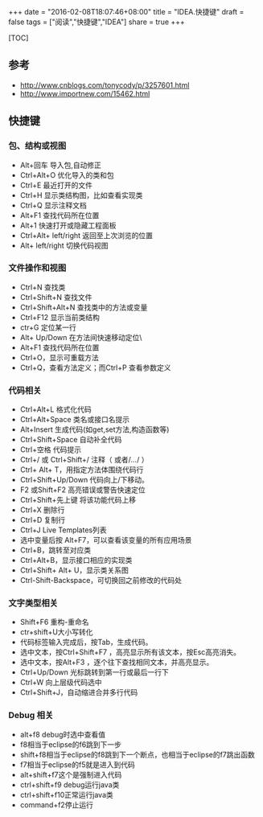+++
date = "2016-02-08T18:07:46+08:00"
title = "IDEA.快捷键"
draft = false
tags = ["阅读","快捷键","IDEA"]
share = true
+++


[TOC]

## 参考
- http://www.cnblogs.com/tonycody/p/3257601.html
- http://www.importnew.com/15462.html


## 快捷键

### 包、结构或视图
- Alt+回车 导入包,自动修正
- Ctrl+Alt+O 优化导入的类和包
- Ctrl+E 最近打开的文件
- Ctrl+H 显示类结构图，比如查看实现类
- Ctrl+Q 显示注释文档
- Alt+F1 查找代码所在位置
- Alt+1 快速打开或隐藏工程面板
- Ctrl+Alt+ left/right 返回至上次浏览的位置
- Alt+ left/right 切换代码视图

### 文件操作和视图
- Ctrl+N   查找类
- Ctrl+Shift+N 查找文件
- Ctrl+Shift+Alt+N 查找类中的方法或变量
- Ctrl+F12 显示当前类结构
- ctr+G 定位某一行
- Alt+ Up/Down 在方法间快速移动定位\
- Alt+F1 查找代码所在位置
- Ctrl+O，显示可重载方法
- Ctrl+Q，查看方法定义；而Ctrl+P 查看参数定义

### 代码相关
- Ctrl+Alt+L  格式化代码
- Ctrl+Alt+Space 类名或接口名提示
- Alt+Insert 生成代码(如get,set方法,构造函数等)
- Ctrl+Shift+Space 自动补全代码
- Ctrl+空格 代码提示
- Ctrl+/ 或 Ctrl+Shift+/  注释（ 或者/*...*/ ）
- Ctrl+ Alt+ T，用指定方法体围绕代码行
- Ctrl+Shift+Up/Down 代码向上/下移动。
- F2 或Shift+F2 高亮错误或警告快速定位
- Ctrl+Shift+先上键 将该功能代码上移
- Ctrl+X 删除行
- Ctrl+D 复制行
- Ctrl+J Live Templates列表
- 选中变量后按 Alt+F7，可以查看该变量的所有应用场景
- Ctrl+B，跳转至对应类
- Ctrl+Alt+B，显示接口相应的实现类
- Ctrl+Shift+ Alt+ U，显示类关系图
- Ctrl-Shift-Backspace，可切换回之前修改的代码处

### 文字类型相关
- Shift+F6  重构-重命名
- ctr+shift+U大小写转化
- 代码标签输入完成后，按Tab，生成代码。
- 选中文本，按Ctrl+Shift+F7 ，高亮显示所有该文本，按Esc高亮消失。
- 选中文本，按Alt+F3 ，逐个往下查找相同文本，并高亮显示。
- Ctrl+Up/Down 光标跳转到第一行或最后一行下
- Ctrl+W 向上层级代码选中
- Ctrl+Shift+J，自动缩进合并多行代码

### Debug 相关
- alt+f8 debug时选中查看值
- f8相当于eclipse的f6跳到下一步
- shift+f8相当于eclipse的f8跳到下一个断点，也相当于eclipse的f7跳出函数
- f7相当于eclipse的f5就是进入到代码
- alt+shift+f7这个是强制进入代码
- ctrl+shift+f9 debug运行java类
- ctrl+shift+f10正常运行java类
- command+f2停止运行
